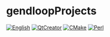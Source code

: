# gendloopProjects

[![English](https://img.shields.io/static/v1?label=Projects&message=English&color=blue)](https://github.com/gendloop/English/tree/main) 
[![QtCreator](https://img.shields.io/static/v1?label=Projects&message=QtCreator&color=blue)](https://github.com/gendloop/QtCreator/tree/main) 
[![CMake](https://img.shields.io/static/v1?label=Projects&message=CMake&color=blue)](https://github.com/gendloop/CMake/tree/main) 
[![Perl](https://img.shields.io/static/v1?label=Projects&message=Perl&color=blue)](https://github.com/gendloop/Perl/tree/main) 


